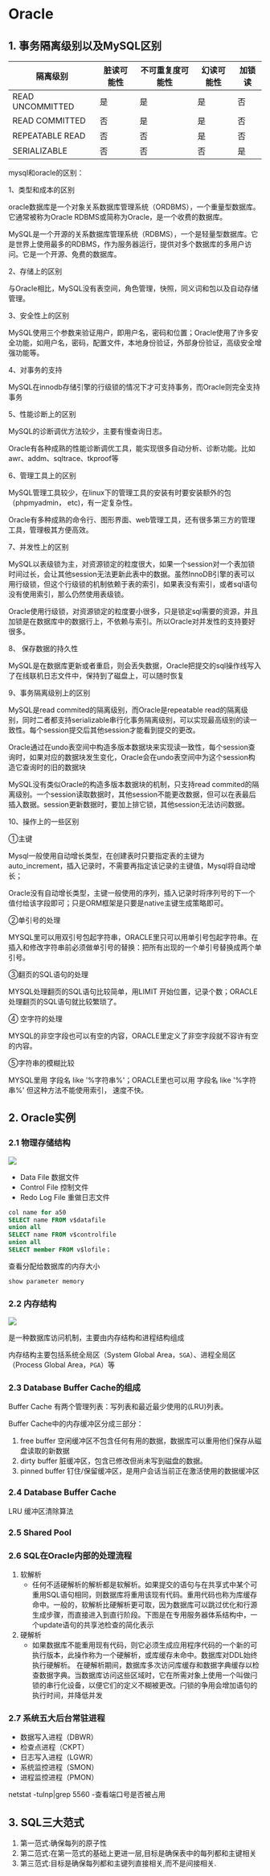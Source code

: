 # Oracle

## 1. 事务隔离级别以及MySQL区别
| 隔离级别| 脏读可能性 | 不可重复度可能性 | 幻读可能性 | 加锁读 |
| ----- | ----- | ----- | ----- | ----- |
| READ UNCOMMITTED| 是 | 是 | 是 | 否 |
| READ COMMITTED| 否 | 是 | 是 | 否 |
| REPEATABLE READ| 否 | 否 | 是 | 否 |
| SERIALIZABLE| 否 | 否 | 否 | 是 |

mysql和oracle的区别：

1、类型和成本的区别

oracle数据库是一个对象关系数据库管理系统（ORDBMS），一个重量型数据库。它通常被称为Oracle RDBMS或简称为Oracle，是一个收费的数据库。

MySQL是一个开源的关系数据库管理系统（RDBMS），一个是轻量型数据库。它是世界上使用最多的RDBMS，作为服务器运行，提供对多个数据库的多用户访问。它是一个开源、免费的数据库。

2、存储上的区别

与Oracle相比，MySQL没有表空间，角色管理，快照，同义词和包以及自动存储管理。

3、安全性上的区别

MySQL使用三个参数来验证用户，即用户名，密码和位置；Oracle使用了许多安全功能，如用户名，密码，配置文件，本地身份验证，外部身份验证，高级安全增强功能等。

4、对事务的支持

MySQL在innodb存储引擎的行级锁的情况下才可支持事务，而Oracle则完全支持事务

5、性能诊断上的区别

MySQL的诊断调优方法较少，主要有慢查询日志。

Oracle有各种成熟的性能诊断调优工具，能实现很多自动分析、诊断功能。比如awr、addm、sqltrace、tkproof等

6、管理工具上的区别

MySQL管理工具较少，在linux下的管理工具的安装有时要安装额外的包（phpmyadmin， etc)，有一定复杂性。

Oracle有多种成熟的命令行、图形界面、web管理工具，还有很多第三方的管理工具，管理极其方便高效。

7、并发性上的区别

MySQL以表级锁为主，对资源锁定的粒度很大，如果一个session对一个表加锁时间过长，会让其他session无法更新此表中的数据。虽然InnoDB引擎的表可以用行级锁，但这个行级锁的机制依赖于表的索引，如果表没有索引，或者sql语句没有使用索引，那么仍然使用表级锁。

Oracle使用行级锁，对资源锁定的粒度要小很多，只是锁定sql需要的资源，并且加锁是在数据库中的数据行上，不依赖与索引。所以Oracle对并发性的支持要好很多。

8、 保存数据的持久性

MySQL是在数据库更新或者重启，则会丢失数据，Oracle把提交的sql操作线写入了在线联机日志文件中，保持到了磁盘上，可以随时恢复

9、事务隔离级别上的区别

MySQL是read commited的隔离级别，而Oracle是repeatable read的隔离级别，同时二者都支持serializable串行化事务隔离级别，可以实现最高级别的读一致性。每个session提交后其他session才能看到提交的更改。

Oracle通过在undo表空间中构造多版本数据块来实现读一致性，每个session查询时，如果对应的数据块发生变化，Oracle会在undo表空间中为这个session构造它查询时的旧的数据块

MySQL没有类似Oracle的构造多版本数据块的机制，只支持read commited的隔离级别。一个session读取数据时，其他session不能更改数据，但可以在表最后插入数据。session更新数据时，要加上排它锁，其他session无法访问数据。

10、操作上的一些区别

①主键

Mysql一般使用自动增长类型，在创建表时只要指定表的主键为auto_increment，插入记录时，不需要再指定该记录的主键值，Mysql将自动增长；

Oracle没有自动增长类型，主键一般使用的序列，插入记录时将序列号的下一个值付给该字段即可；只是ORM框架是只要是native主键生成策略即可。

②单引号的处理

MYSQL里可以用双引号包起字符串，ORACLE里只可以用单引号包起字符串。在插入和修改字符串前必须做单引号的替换：把所有出现的一个单引号替换成两个单引号。

③翻页的SQL语句的处理

MYSQL处理翻页的SQL语句比较简单，用LIMIT 开始位置，记录个数；ORACLE处理翻页的SQL语句就比较繁琐了。

④ 空字符的处理

MYSQL的非空字段也可以有空的内容，ORACLE里定义了非空字段就不容许有空的内容。

⑤字符串的模糊比较

MYSQL里用 字段名 like '%字符串%'；ORACLE里也可以用 字段名 like '%字符串%' 但这种方法不能使用索引， 速度不快。


## 2. Oracle实例

### 2.1 物理存储结构
![](../../assets/_images/java/share/oracle2.png)

- Data File 数据文件
- Control File 控制文件
- Redo Log File 重做日志文件

```sql
col name for a50
SELECT name FROM v$datafile
union all
SELECT name FROM v$controlfile
union all
SELECT member FROM v$lofile；
```

查看分配给数据库的内存大小

```sql
show parameter memory 
```

### 2.2 内存结构
![](../../assets/_images/java/share/oracle.png)


是一种数据库访问机制，主要由内存结构和进程结构组成

内存结构主要包括系统全局区（System Global Area，`SGA`）、进程全局区（Process Global Area，`PGA`）等


### 2.3 Database Buffer Cache的组成

Buffer Cache 有两个管理列表：写列表和最近最少使⽤的(LRU)列表。

Buffer Cache中的内存缓冲区分成三部分：
1. free buffer 空闲缓冲区不包含任何有⽤的数据，数据库可以重⽤他们保存从磁盘读取的新数据
2. dirty buffer 脏缓冲区，包含已修改但尚未写到磁盘的数据。
3. pinned buffer 钉住/保留缓冲区，是⽤户会话当前正在激活使⽤的数据缓冲区

### 2.4 Database Buffer Cache

LRU 缓冲区清除算法

### 2.5 Shared Pool

### 2.6 SQL在Oracle内部的处理流程

1. 软解析
   - 任何不适硬解析的解析都是软解析。如果提交的语句与在共享式中某个可重⽤SQL语句相同，则数据库将重⽤该现有代码。重⽤代码也称为库缓存命中。⼀般的，软解析⽐硬解析更可取，因为数据库可以跳过优化和⾏源⽣成步骤，⽽直接进⼊到直⾏阶段。下图是在专⽤服务器体系结构中，⼀个update语句的共享池检查的简化表示
2. 硬解析
   - 如果数据库不能重⽤现有代码，则它必须⽣成应⽤程序代码的⼀个新的可执⾏版本，此操作称为⼀个硬解析，或库缓存未命中。数据库对DDL始终执⾏硬解析。
   在硬解析期间，数据库多次访问库缓存和数据字典缓存以检查数据字典。当数据库访问这些区域时，它在所需对象上使⽤⼀个叫做闩锁的串⾏化设备，以便它们的定义不糊被更改。闩锁的争⽤会增加语句的执⾏时间，并降低并发

### 2.7 系统五大后台常驻进程
- 数据写入进程（DBWR）
- 检查点进程（CKPT）
- 日志写入进程（LGWR）
- 系统监控进程（SMON）
- 进程监控进程（PMON）

netstat -tulnp|grep 5560 -查看端口号是否被占用


## 3. SQL三大范式

1. 第一范式:确保每列的原子性
2. 第二范式:在第一范式的基础上更进一层,目标是确保表中的每列都和主键相关
3. 第三范式:目标是确保每列都和主键列直接相关,而不是间接相关. 
